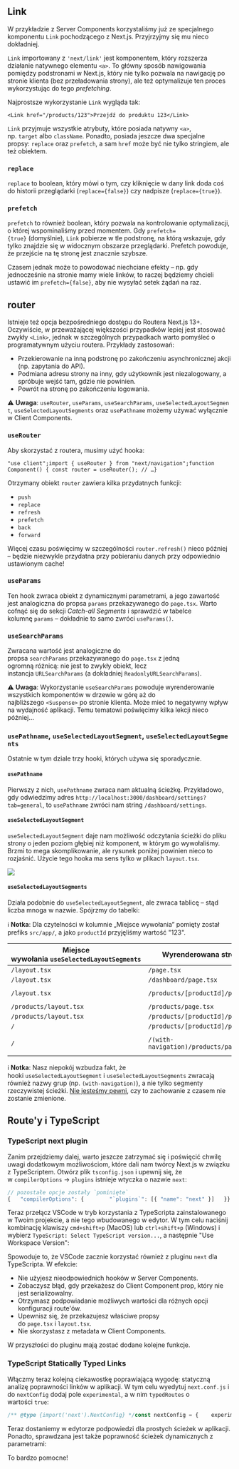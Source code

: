 ## Link

W przykładzie z Server Components korzystaliśmy już ze specjalnego komponentu `Link` pochodzącego z Next.js. Przyjrzyjmy się mu nieco dokładniej.

`Link` importowany z `'next/link'` jest komponentem, który rozszerza działanie natywnego elementu `<a>`. To główny sposób nawigowania pomiędzy podstronami w Next.js, który nie tylko pozwala na nawigację po stronie klienta (bez przeładowania strony), ale też optymalizuje ten proces wykorzystując do tego _prefetching_.

Najprostsze wykorzystanie `Link` wygląda tak:

```
<Link href="/products/123">Przejdź do produktu 123</Link>
```

`Link` przyjmuje wszystkie atrybuty, które posiada natywny `<a>`, np. `target` albo `className`. Ponadto, posiada jeszcze dwa specjalne propsy: `replace` oraz `prefetch`, a sam `href` może być nie tylko stringiem, ale też obiektem.

### `replace`

`replace` to boolean, który mówi o tym, czy kliknięcie w dany link doda coś do historii przeglądarki (`replace={false}`) czy nadpisze (`replace={true}`).

### `prefetch`

`prefetch` to również boolean, który pozwala na kontrolowanie optymalizacji, o której wspominaliśmy przed momentem. Gdy `prefetch={true}` (domyślnie), `Link` pobierze w tle podstronę, na którą wskazuje, gdy tylko znajdzie się w widocznym obszarze przeglądarki. Prefetch powoduje, że przejście na tę stronę jest znacznie szybsze.

Czasem jednak może to powodować niechciane efekty – np. gdy jednocześnie na stronie mamy wiele linków, to raczej będziemy chcieli ustawić im `prefetch={false}`, aby nie wysyłać setek żądań na raz.

## router

Istnieje też opcja bezpośredniego dostępu do Routera Next.js 13+. Oczywiście, w przeważającej większości przypadków lepiej jest stosować zwykły `<Link>`, jednak w szczególnych przypadkach warto pomyśleć o programatywnym użyciu routera. Przykłady zastosowań:

- Przekierowanie na inną podstronę po zakończeniu asynchronicznej akcji (np. zapytania do API).
- Podmiana adresu strony na inny, gdy użytkownik jest niezalogowany, a spróbuje wejść tam, gdzie nie powinien.
- Powrót na stronę po zakończeniu logowania.

⚠️ **Uwaga**: `useRouter`, `useParams`, `useSearchParams`, `useSelectedLayoutSegment`, `useSelectedLayoutSegments` oraz `usePathname` możemy używać wyłącznie w Client Components.

### `useRouter`

Aby skorzystać z routera, musimy użyć hooka:

```
"use client";import { useRouter } from "next/navigation";function Component() {	const router = useRouter();	// …}
```

Otrzymany obiekt `router` zawiera kilka przydatnych funkcji:

- `push`
- `replace`
- `refresh`
- `prefetch`
- `back`
- `forward`

Więcej czasu poświęcimy w szczególności `router.refresh()` nieco później – będzie niezwykle przydatna przy pobieraniu danych przy odpowiednio ustawionym cache!

### `useParams`

Ten hook zwraca obiekt z dynamicznymi parametrami, a jego zawartość jest analogiczna do propsa `params` przekazywanego do `page.tsx`. Warto cofnąć się do sekcji _Catch-all Segments_ i sprawdzić w tabelce kolumnę `params` – dokładnie to samo zwróci `useParams()`.

### `useSearchParams`

Zwracana wartość jest analogiczne do propsa `searchParams` przekazywanego do `page.tsx` z jedną ogromną różnicą: nie jest to zwykły obiekt, lecz instancja `URLSearchParams` (a dokładniej `ReadonlyURLSearchParams`).

⚠️ **Uwaga**: Wykorzystanie `useSearchParams` powoduje wyrenderowanie wszystkich komponentów w drzewie w górę aż do najbliższego `<Suspense>` po stronie klienta. Może mieć to negatywny wpływ na wydajność aplikacji. Temu tematowi poświęcimy kilka lekcji nieco później…

### `usePathname`, `useSelectedLayoutSegment`, `useSelectedLayoutSegments`

Ostatnie w tym dziale trzy hooki, których używa się sporadycznie.

#### `usePathname`

Pierwszy z nich, `usePathname` zwraca nam aktualną ścieżkę. Przykładowo, gdy odwiedzimy adres `http://localhost:3000/dashboard/settings?tab=general`, to `usePathname` zwróci nam string `/dashboard/settings`.

#### `useSelectedLayoutSegment`

`useSelectedLayoutSegment` daje nam możliwość odczytania ścieżki do pliku strony o jeden poziom głębiej niż komponent, w którym go wywołaliśmy. Brzmi to mega skomplikowanie, ale rysunek poniżej powinien nieco to rozjaśnić. Użycie tego hooka ma sens tylko w plikach `layout.tsx`.

![](https://static.lms.hyperfunctor.com/nextjsmasters/2/useSelectedLayoutSegment.png)

#### `useSelectedLayoutSegments`

Działa podobnie do `useSelectedLayoutSegment`, ale zwraca tablicę – stąd liczba mnoga w nazwie. Spójrzmy do tabelki:

ℹ️ **Notka**: Dla czytelności w kolumnie „Miejsce wywołania” pomięty został prefiks `src/app/`, a jako `productId` przyjęliśmy wartość "123".

|Miejsce wywołania `useSelectedLayoutSegments`|Wyrenderowana strona|Co zwraca?|
|---|---|---|
|`/layout.tsx`|`/page.tsx`|`[]`|
|`/layout.tsx`|`/dashboard/page.tsx`|`["dashboard"]`|
|`/layout.tsx`|`/products/[productId]/page.tsx`|`["products", "123"]`|
|`/products/layout.tsx`|`/products/page.tsx`|`[]`|
|`/products/layout.tsx`|`/products/[productId]/page.tsx`|`["123"]`|
|`/`|`/products/[productId]/page.tsx`|`["123"]`|
|`/`|`/(with-navigation)/products/page.tsx`|`["(with-navigation)", "products"]`|

ℹ️ **Notka**: Nasz niepokój wzbudza fakt, że hooki `useSelectedLayoutSegment` i `useSelectedLayoutSegments` zwracają również nazwy grup (np. `(with-navigation)`), a nie tylko segmenty rzeczywistej ścieżki. [Nie jesteśmy pewni](https://github.com/vercel/next.js/issues/51677), czy to zachowanie z czasem nie zostanie zmienione.

## Route'y i TypeScript

### TypeScript next plugin

Zanim przejdziemy dalej, warto jeszcze zatrzymać się i poświęcić chwilę uwagi dodatkowym możliwościom, które dali nam twórcy Next.js w związku z TypeScriptem. Otwórz plik `tsconfig.json` i upewnij się, że w `compilerOptions` -> `plugins` istnieje wtyczka o nazwie `next`:

```ts
// pozostałe opcje zostały `pominięte`
{	"compilerOptions": {		"`plugins`": [{ "name": "next" }]	}}
```

Teraz przełącz VSCode w tryb korzystania z TypeScripta zainstalowanego w Twoim projekcie, a nie tego wbudowanego w edytor. W tym celu naciśnij kombinację klawiszy `cmd+shift+p` (MacOS) lub `ctrl+shift+p` (Windows) i wybierz `TypeScript: Select TypeScript version...`, a następnie "Use Workspace Version":

Spowoduje to, że VSCode zacznie korzystać również z pluginu `next` dla TypeScripta. W efekcie:

- Nie użyjesz nieodpowiednich hooków w Server Components.
- Zobaczysz błąd, gdy przekażesz do Client Component prop, który nie jest serializowalny.
- Otrzymasz podpowiadanie możliwych wartości dla różnych opcji konfiguracji route'ów.
- Upewnisz się, że przekazujesz właściwe propsy do `page.tsx` i `layout.tsx`.
- Nie skorzystasz z metadata w Client Components.

W przyszłości do pluginu mają zostać dodane kolejne funkcje.

### TypeScript Statically Typed Links

Włączmy teraz kolejną ciekawostkę poprawiającą wygodę: statyczną analizę poprawności linków w aplikacji. W tym celu wyedytuj `next.conf.js` i do `nextConfig` dodaj pole `experimental`, a w nim `typedRoutes` o wartości `true`:

```ts
/** @type {import('next').NextConfig} */const nextConfig = {	experimental: {		typedRoutes: true,	},};module.exports = nextConfig;
```

Teraz dostaniemy w edytorze podpowiedzi dla prostych ścieżek w aplikacji. Ponadto, sprawdzana jest także poprawność ścieżek dynamicznych z parametrami:

To bardzo pomocne!
